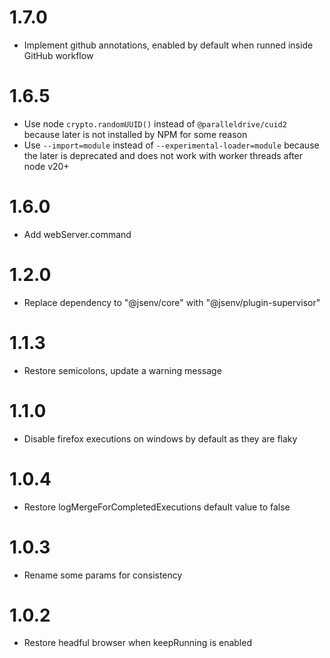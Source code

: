 # 1.7.0

- Implement github annotations, enabled by default when runned inside GitHub workflow

# 1.6.5

- Use node `crypto.randomUUID()` instead of `@paralleldrive/cuid2` because later is not installed by NPM for some reason
- Use `--import=module` instead of `--experimental-loader=module` because the later is deprecated and does not work with worker threads after node v20+

# 1.6.0

- Add webServer.command

# 1.2.0

- Replace dependency to "@jsenv/core" with "@jsenv/plugin-supervisor"

# 1.1.3

- Restore semicolons, update a warning message

# 1.1.0

- Disable firefox executions on windows by default as they are flaky

# 1.0.4

- Restore logMergeForCompletedExecutions default value to false

# 1.0.3

- Rename some params for consistency

# 1.0.2

- Restore headful browser when keepRunning is enabled
